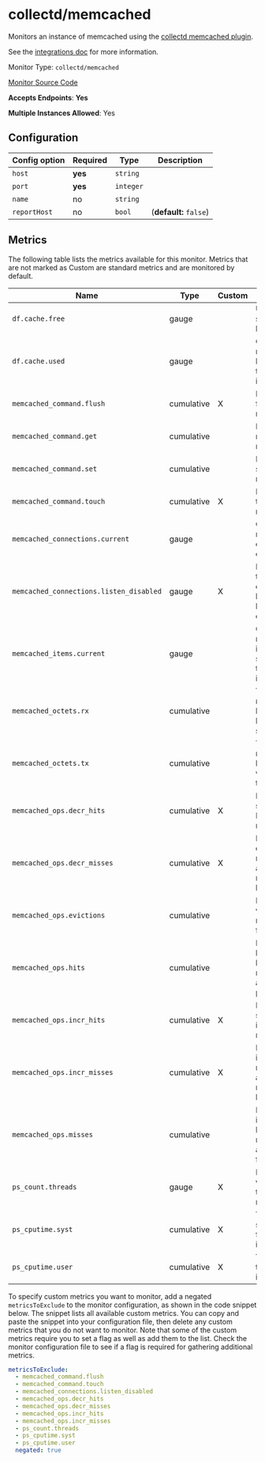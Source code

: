 <!--- GENERATED BY gomplate from scripts/docs/monitor-page.md.tmpl --->

# collectd/memcached

 Monitors an instance of memcached using the
[collectd memcached
plugin](https://collectd.org/wiki/index.php/Plugin:memcached).

See the [integrations
doc](https://github.com/signalfx/integrations/tree/master/collectd-memcached)
for more information.


Monitor Type: `collectd/memcached`

[Monitor Source Code](https://github.com/signalfx/signalfx-agent/tree/master/internal/monitors/collectd/memcached)

**Accepts Endpoints**: **Yes**

**Multiple Instances Allowed**: Yes

## Configuration

| Config option | Required | Type | Description |
| --- | --- | --- | --- |
| `host` | **yes** | `string` |  |
| `port` | **yes** | `integer` |  |
| `name` | no | `string` |  |
| `reportHost` | no | `bool` |  (**default:** `false`) |




## Metrics

The following table lists the metrics available for this monitor. Metrics that are not marked as Custom are standard metrics and are monitored by default.

| Name | Type | Custom | Description |
| ---  | ---  | ---    | ---         |
| `df.cache.free` | gauge |  | Unused storage bytes |
| `df.cache.used` | gauge |  | Current number of bytes used to store items |
| `memcached_command.flush` | cumulative | X | Number of flush requests |
| `memcached_command.get` | cumulative |  | Number of retrieval requests |
| `memcached_command.set` | cumulative |  | Number of storage requests |
| `memcached_command.touch` | cumulative | X | Number of touch requests |
| `memcached_connections.current` | gauge |  | Current number of open connections |
| `memcached_connections.listen_disabled` | gauge | X | Number of times connection limit has been exceeded |
| `memcached_items.current` | gauge |  | Current number of items stored by this instance |
| `memcached_octets.rx` | cumulative |  | Total network bytes read by this server |
| `memcached_octets.tx` | cumulative |  | Total network bytes written by this server |
| `memcached_ops.decr_hits` | cumulative | X | Number of successful Decr requests |
| `memcached_ops.decr_misses` | cumulative | X | Number of decr requests against missing keys |
| `memcached_ops.evictions` | cumulative |  | Number of valid items removed from cache |
| `memcached_ops.hits` | cumulative |  | Number of keys that have been requested and found present |
| `memcached_ops.incr_hits` | cumulative | X | Number of successful incr requests |
| `memcached_ops.incr_misses` | cumulative | X | Number of incr requests against missing keys |
| `memcached_ops.misses` | cumulative |  | Number of items that have been requested and not found |
| `ps_count.threads` | gauge | X | Number of worker threads requested |
| `ps_cputime.syst` | cumulative | X | Total system time for this instance |
| `ps_cputime.user` | cumulative | X | Total user time for this instance |

To specify custom metrics you want to monitor, add a negated `metricsToExclude` to the monitor configuration, as shown in the code snippet below. The snippet lists all available custom metrics. You can copy and paste the snippet into your configuration file, then delete any custom metrics that you do not want to monitor. 
Note that some of the custom metrics require you to set a flag as well as add them to the list. Check the monitor configuration file to see if a flag is required for gathering additional metrics.
```yaml 
metricsToExclude:
  - memcached_command.flush
  - memcached_command.touch
  - memcached_connections.listen_disabled
  - memcached_ops.decr_hits
  - memcached_ops.decr_misses
  - memcached_ops.incr_hits
  - memcached_ops.incr_misses
  - ps_count.threads
  - ps_cputime.syst
  - ps_cputime.user
  negated: true
```





